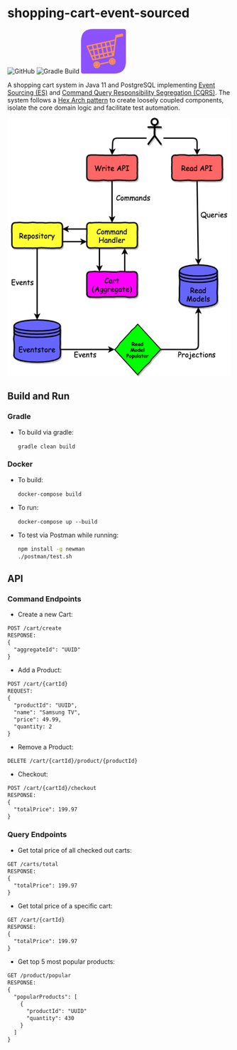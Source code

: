 # shopping-cart-event-sourced

![GitHub](https://img.shields.io/github/license/cbeardsmore/scart?style=plastic)
![Gradle Build](https://github.com/cbeardsmore/shopping-cart-event-sourced/workflows/Gradle%20Build/badge.svg?branch=master)
<img src="./images/logo.png" height="100">

A shopping cart system in Java 11 and PostgreSQL implementing [Event Sourcing (ES)](https://martinfowler.com/eaaDev/EventSourcing.html) and [Command Query Responsibility Segregation (CQRS)](https://docs.microsoft.com/en-us/azure/architecture/patterns/cqrs).
The system follows a [Hex Arch pattern](https://en.wikipedia.org/wiki/Hexagonal_architecture_(software)) to create loosely coupled components, isolate the core domain logic and facilitate test automation.

<p align="center">
  <img src="./images/arch.png">
</p>

## Build and Run

### Gradle

- To build via gradle:

    `gradle clean build`

### Docker

- To build:

    `docker-compose build`

- To run:

    `docker-compose up --build`


- To test via Postman while running:

	```sh
	npm install -g newman
	./postman/test.sh
	```

## API

### Command Endpoints

- Create a new Cart:

```
POST /cart/create
RESPONSE:
{
  "aggregateId": "UUID"
}
```

- Add a Product:

```
POST /cart/{cartId}
REQUEST: 
{
  "productId": "UUID",
  "name": "Samsung TV",
  "price": 49.99,
  "quantity: 2
}
```

- Remove a Product:

```
DELETE /cart/{cartId}/product/{productId}
```

- Checkout:

```
POST /cart/{cartId}/checkout
RESPONSE:
{
  "totalPrice": 199.97
}
```

### Query Endpoints

- Get total price of all checked out carts:

```
GET /carts/total
RESPONSE:
{
  "totalPrice": 199.97
}
```

- Get total price of a specific cart:

```
GET /cart/{cartId}
RESPONSE:
{
  "totalPrice": 199.97
}
```

- Get top 5 most popular products:

```
GET /product/popular
RESPONSE:
{
  "popularProducts": [
    {
      "productId": "UUID"
      "quantity": 430
    }
  ]
}
```
